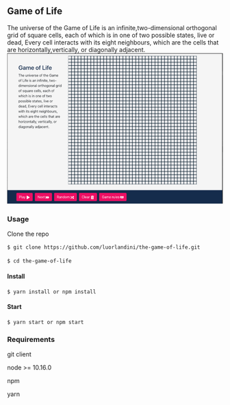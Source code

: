 
## Game of Life
The universe of the Game of Life is an infinite,two-dimensional orthogonal grid of square cells,
each of which is in one of two possible states, live or dead,
Every cell interacts with its eight neighbours, which are the cells that are horizontally,vertically, or diagonally adjacent.
![screenshot](public/images/screenshot.png)
### Usage

Clone the repo

    $ git clone https://github.com/luorlandini/the-game-of-life.git

    $ cd the-game-of-life
#### Install

    $ yarn install or npm install
#### Start

    $ yarn start or npm start
### Requirements

git client

node >= 10.16.0

npm

yarn
